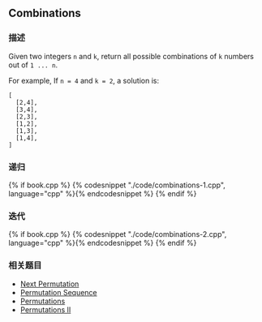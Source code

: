 ## Combinations


### 描述

Given two integers `n` and `k`, return all possible combinations of `k` numbers out of `1 ... n`.

For example,
If `n = 4` and `k = 2`, a solution is:

```
[
  [2,4],
  [3,4],
  [2,3],
  [1,2],
  [1,3],
  [1,4],
]
```


### 递归

{% if book.cpp %}
  {% codesnippet "./code/combinations-1.cpp", language="cpp" %}{% endcodesnippet %}
{% endif %}


### 迭代

{% if book.cpp %}
  {% codesnippet "./code/combinations-2.cpp", language="cpp" %}{% endcodesnippet %}
{% endif %}


### 相关题目

* [Next Permutation](next-permutation.md)
* [Permutation Sequence](permutation-sequence.md)
* [Permutations](permutations.md)
* [Permutations II](permutations-ii.md)
